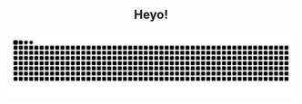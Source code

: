 <h2 align="center">Heyo!</h2>

###

<img src="https://raw.githubusercontent.com/Servant-of-Scietia/Servant-of-Scietia/output/snake.svg" />

###
